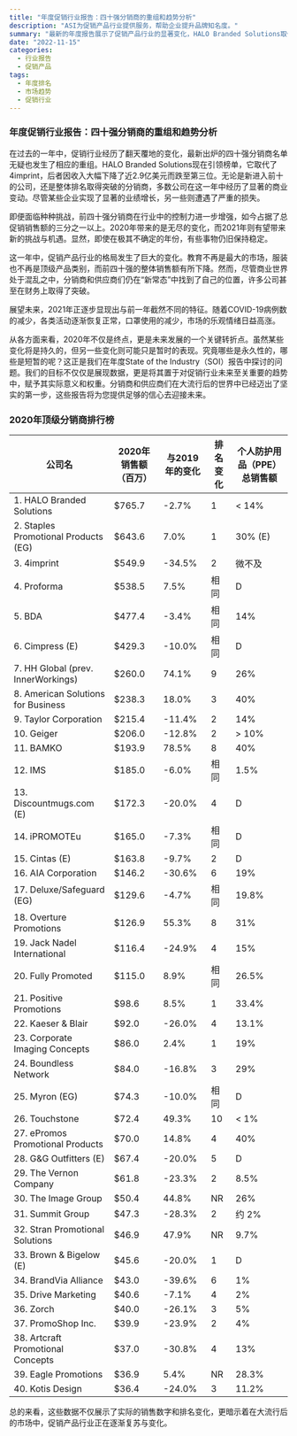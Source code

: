 ```yaml
---
title: "年度促销行业报告：四十强分销商的重组和趋势分析"
description: "ASI为促销产品行业提供服务，帮助企业提升品牌知名度。"
summary: "最新的年度报告展示了促销产品行业的显著变化，HALO Branded Solutions取代4imprint成为新的榜首。报告详述了各大分销商的表现以及未来行业趋势，为企业在大流行后时代提供信心和方向。"
date: "2022-11-15"
categories:
  - 行业报告
  - 促销产品
tags:
  - 年度排名
  - 市场趋势
  - 促销行业
---
```


### 年度促销行业报告：四十强分销商的重组和趋势分析

在过去的一年中，促销行业经历了翻天覆地的变化，最新出炉的四十强分销商名单无疑也发生了相应的重组。HALO Branded Solutions现在引领榜单，它取代了4imprint，后者因收入大幅下降了近2.9亿美元而跌至第三位。无论是新进入前十的公司，还是整体排名取得突破的分销商，多数公司在这一年中经历了显著的商业变动。尽管某些企业实现了显著的业绩增长，另一些则遭遇了严重的损失。

即便面临种种挑战，前四十强分销商在行业中的控制力进一步增强，如今占据了总促销销售额的三分之一以上。2020年带来的是无尽的变化，而2021年则有望带来新的挑战与机遇。显然，即使在极其不确定的年份，有些事物仍旧保持稳定。

这一年中，促销产品行业的格局发生了巨大的变化。教育不再是最大的市场，服装也不再是顶级产品类别，而前四十强的整体销售额有所下降。然而，尽管商业世界处于混乱之中，分销商和供应商们仍在“新常态”中找到了自己的位置，许多公司甚至在财务上取得了突破。

展望未来，2021年正逐步显现出与前一年截然不同的特征。随着COVID-19病例数的减少，各类活动逐渐恢复正常，口罩使用的减少，市场的乐观情绪日益高涨。

从各方面来看，2020年不仅是终点，更是未来发展的一个关键转折点。虽然某些变化将是持久的，但另一些变化则可能只是暂时的表现。究竟哪些是永久性的，哪些是短暂的呢？这正是我们在年度State of the Industry（SOI）报告中探讨的问题。我们的目标不仅仅是展现数据，更是将其置于对促销行业未来至关重要的趋势中，赋予其实际意义和权重。分销商和供应商们在大流行后的世界中已经迈出了坚实的第一步，这些报告将为您提供足够的信心去迎接未来。

### 2020年顶级分销商排行榜

| 公司名 | 2020年销售额（百万） | 与2019年的变化 | 排名变化 | 个人防护用品（PPE）总销售额 |
| --- | --- | --- | --- | --- |
| 1. HALO Branded Solutions | $765.7 | -2.7% | 1 | < 14% |
| 2. Staples Promotional Products (EG) | $643.6 | 7.0% | 1 | 30% (E) |
| 3. 4imprint | $549.9 | -34.5% | 2 | 微不及 |
| 4. Proforma | $538.5 | 7.5% | 相同 | D |
| 5. BDA | $477.4 | -3.4% | 相同 | 14% |
| 6. Cimpress (E) | $429.3 | -10.0% | 相同 | D |
| 7. HH Global (prev. InnerWorkings) | $260.0 | 74.1% | 9 | 26% |
| 8. American Solutions for Business | $238.3 | 18.0% | 3 | 40% |
| 9. Taylor Corporation | $215.4 | -11.4% | 2 | 14% |
| 10. Geiger | $206.0 | -12.8% | 2 | > 10% |
| 11. BAMKO | $193.9 | 78.5% | 8 | 40% |
| 12. IMS | $185.0 | -6.0% | 相同 | 1.5% |
| 13. Discountmugs.com (E) | $172.3 | -20.0% | 4 | D |
| 14. iPROMOTEu | $165.0 | -7.3% | 相同 | D |
| 15. Cintas (E) | $163.8 | -9.7% | 2 | D |
| 16. AIA Corporation | $146.2 | -30.6% | 6 | 19% |
| 17. Deluxe/Safeguard (EG) | $129.6 | -4.7% | 相同 | 19.8% |
| 18. Overture Promotions | $126.9 | 55.3% | 8 | 31% |
| 19. Jack Nadel International | $116.4 | -24.9% | 4 | 15% |
| 20. Fully Promoted | $115.0 | 8.9% | 相同 | 26.5% |
| 21. Positive Promotions | $98.6 | 8.5% | 1 | 33.4% |
| 22. Kaeser & Blair | $92.0 | -26.0% | 4 | 13.1% |
| 23. Corporate Imaging Concepts | $86.0 | 2.4% | 1 | 19% |
| 24. Boundless Network | $84.0 | -16.8% | 3 | 29% |
| 25. Myron (EG) | $74.3 | -10.0% | 相同 | D |
| 26. Touchstone | $72.4 | 49.3% | 10 | < 1% |
| 27. ePromos Promotional Products | $70.0 | 14.8% | 4 | 40% |
| 28. G&G Outfitters (E) | $67.4 | -20.0% | 5 | D |
| 29. The Vernon Company | $61.8 | -23.3% | 2 | 8.5% |
| 30. The Image Group | $50.4 | 44.8% | NR | 26% |
| 31. Summit Group | $47.3 | -28.3% | 2 | 约 2% |
| 32. Stran Promotional Solutions | $46.9 | 47.9% | NR | 9.7% |
| 33. Brown & Bigelow (E) | $45.6 | -20.0% | 1 | D |
| 34. BrandVia Alliance | $43.0 | -39.6% | 6 | 1% |
| 35. Drive Marketing | $40.6 | -7.1% | 4 | 2% |
| 36. Zorch | $40.0 | -26.1% | 3 | 5% |
| 37. PromoShop Inc. | $39.9 | -23.9% | 2 | 4% |
| 38. Artcraft Promotional Concepts | $37.0 | -30.8% | 4 | 13% |
| 39. Eagle Promotions | $36.9 | 5.4% | NR | 28.3% |
| 40. Kotis Design | $36.4 | -24.0% | 3 | 11.2% |

总的来看，这些数据不仅展示了实际的销售数字和排名变化，更暗示着在大流行后的市场中，促销产品行业正在逐渐复苏与变化。